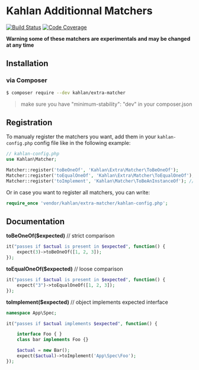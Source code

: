 # Kahlan Additionnal Matchers

[![Build Status](https://travis-ci.org/kahlan/extra-matcher.svg?branch=master)](https://travis-ci.org/kahlan/extra-matcher)
[![Code Coverage](https://scrutinizer-ci.com/g/kahlan/extra-matcher/badges/coverage.png?b=master)](https://scrutinizer-ci.com/g/kahlan/extra-matcher/?branch=master)

**Warning some of these matchers are experimentals and may be changed at any time**

## Installation

### via Composer

```bash
$ composer require --dev kahlan/extra-matcher
```

> make sure you have "minimum-stability": "dev" in your composer.json

## Registration

To manualy register the matchers you want, add them in your `kahlan-config.php` config file like in the following example:

```php
// kahlan-config.php
use Kahlan\Matcher;

Matcher::register('toBeOneOf', 'Kahlan\Extra\Matcher\ToBeOneOf');
Matcher::register('toEqualOneOf', 'Kahlan\Extra\Matcher\ToEqualOneOf');
Matcher::register('toImplement', 'Kahlan\Matcher\ToBeAnInstanceOf'); // Alias
```

Or in case you want to register all matchers, you can write:

```php
require_once 'vendor/kahlan/extra-matcher/kahlan-config.php';
```

## Documentation

**toBeOneOf($expected)** // strict comparison

```php
it("passes if $actual is present in $expected", function() {
    expect(3)->toBeOneOf([1, 2, 3]);
});
```

**toEqualOneOf($expected)** // loose comparison

```php
it("passes if $actual is present in $expected", function() {
    expect("3")->toEqualOneOf([1, 2, 3]);
});
```

**toImplement($expected)** // object implements expected interface

```php
namespace App\Spec;

it("passes if $actual implements $expected", function() {

    interface Foo { }
    class bar implements Foo {}

    $actual = new Bar();
    expect($actual)->toImplement('App\Spec\Foo');
});
```
